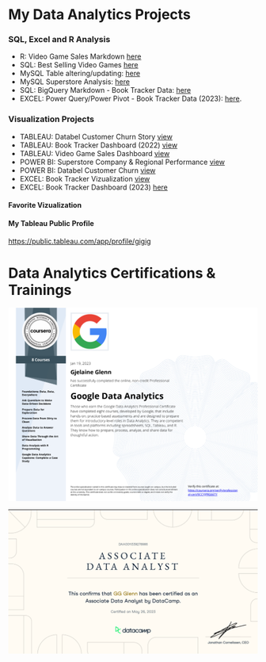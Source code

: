 
# My Data Analytics Projects

### SQL, Excel and R Analysis
- R: Video Game Sales Markdown [here](https://github.com/Gigi-gg/MyPortfolio/blob/3a6d79b332b5e2811ff5cd403c52ba898892ea4b/Rmarkdown_VideoGameSales.pdf)
- SQL: Best Selling Video Games [here](DataCamp_Project_BestSellingVideoGames.md)
- MySQL Table altering/updating: [here](https://github.com/Gigi-gg/MyPortfolio/blob/a6bc157bf8b151a532db61941157ab4928bce3db/MySQL%20Superstore%20Alter_table.sql)
- MySQL Superstore Analysis: [here](https://github.com/Gigi-gg/MyPortfolio/blob/3b09a4affc5ebaf6bedc811f79c3461437cb9000/MySQL%20Superstore%20Analysis.sql)
- SQL: BigQuery Markdown - Book Tracker Data: [here](https://github.com/Gigi-gg/MyPortfolio/blob/11cf4d7f805daa04bf7f520663309b3f550d0cf8/BiqQuery_Book%20Tracker.md)
- EXCEL: Power Query/Power Pivot - Book Tracker Data (2023): [here](https://github.com/Gigi-gg/MyPortfolio/blob/aedba8816ba0cd82560582b6438360a8e459be37/Excel%20Power%20Query_Data%20Cleaning%20Steps_2023%20Reading%20Wrap%20Up.pdf).



### Visualization Projects
- TABLEAU: Databel Customer Churn Story [view](https://github.com/Gigi-gg/MyPortfolio/blob/5784a46783f07fea814cdbcae7856c3d0a9a83a4/Tableau_Story_Databel%20Churn%20Analysis.pdf)
- TABLEAU: Book Tracker Dashboard (2022) [view](https://github.com/Gigi-gg/MyPortfolio/blob/4b967874dbacf4b16594e480cf8a9c14106a7eba/Tableau%20Dashboard_Book%20Tracker.pdf)
- TABLEAU: Video Game Sales Dashboard [view](https://github.com/Gigi-gg/MyPortfolio/blob/3a6d79b332b5e2811ff5cd403c52ba898892ea4b/Tableau%20Dashboard_Video%20Game%20Sales.pdf)
- POWER BI: Superstore Company & Regional Performance [view](https://github.com/Gigi-gg/MyPortfolio/blob/be673755b795c9c86688d8c81bc30f1f19bd89fe/PowerBi_Superstore.png)
- POWER BI: Databel Customer Churn [view](https://github.com/Gigi-gg/MyPortfolio/blob/d0c6cff60674f4d621304dc1cadb53de8444fdcc/PowerBi_Databel.pdf)
- EXCEL: Book Tracker Vizualization [view](https://github.com/Gigi-gg/MyPortfolio/blob/dc342be056e959ac1035ff14023cec8d98a67d55/Excel%20Vizualization_2023%20Reading%20Wrap%20Up.pdf)
- EXCEL: Book Tracker Dashboard (2023) [here](https://github.com/Gigi-gg/MyPortfolio/blob/ff72feab1ea6a2cfb7a6cb9e5f097462f16e5e71/Excel%20Dashboard_2023%20Reading%20Wrap%20Up.pdf)

#### Favorite Vizualization


#### My Tableau Public Profile
https://public.tableau.com/app/profile/gigig


# Data Analytics Certifications & Trainings


![Google](https://github.com/Gigi-gg/MyPortfolio/blob/014d491b1a764b7a379434d879b83034d149a935/Google%20Data%20Analytics%20Certificate.png)


![Datacamp Certificate](https://github.com/Gigi-gg/MyPortfolio/blob/5c8ca651f76f52d2d571f6ab59a488ef3f3a8b88/Data%20Analyst%20Associate%20Certificate.png)
